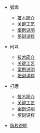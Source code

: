 * 弧焊

  * [技术简介](docs/hh/jsjj.md)
  * [关键工艺](docs/hh/gjgy.md)
  * [案例说明](docs/hh/alsm.md)
  * [培训课程](docs/hh/pxkc.md)

* 码垛

  * [技术简介](docs/md/jsjj.md)
  * [关键工艺](docs/md/gjgy.md)
  * [案例说明](docs/md/alsm.md)
  * [培训课程](docs/md/pxkc.md)

* 打磨

  * [技术简介](docs/md/jsjj.md)
  * [关键工艺](docs/md/gjgy.md)
  * [案例说明](docs/md/alsm.md)
  * [培训课程](docs/md/pxkc.md)

* [版权说明](license.md)
